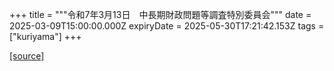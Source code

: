 +++
title = """令和7年3月13日　中長期財政問題等調査特別委員会"""
date = 2025-03-09T15:00:00.000Z
expiryDate = 2025-05-30T17:21:42.153Z
tags = ["kuriyama"]
+++


[[source]](https://www.town.kuriyama.hokkaido.jp/site/gikai/30850.html)
